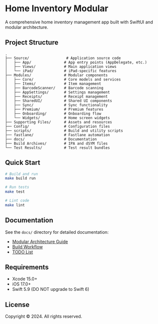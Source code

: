 # Home Inventory Modular

A comprehensive home inventory management app built with SwiftUI and modular architecture.

## Project Structure

```
.
├── Source/                 # Application source code
│   ├── App/               # App entry points (AppDelegate, etc.)
│   ├── Views/             # Main application views
│   └── iPad/              # iPad-specific features
├── Modules/               # Modular components
│   ├── Core/              # Core models and services
│   ├── Items/             # Item management
│   ├── BarcodeScanner/    # Barcode scanning
│   ├── AppSettings/       # Settings management
│   ├── Receipts/          # Receipt management
│   ├── SharedUI/          # Shared UI components
│   ├── Sync/              # Sync functionality
│   ├── Premium/           # Premium features
│   ├── Onboarding/        # Onboarding flow
│   └── Widgets/           # Home screen widgets
├── Supporting Files/      # Assets and resources
├── Config/                # Configuration files
├── scripts/               # Build and utility scripts
├── fastlane/              # Fastlane automation
├── docs/                  # Documentation
├── Build Archives/        # IPA and dSYM files
└── Test Results/          # Test result bundles
```

## Quick Start

```bash
# Build and run
make build run

# Run tests
make test

# Lint code
make lint
```

## Documentation

See the `docs/` directory for detailed documentation:
- [Modular Architecture Guide](docs/MODULAR_REBUILD_GUIDE.md)
- [Build Workflow](docs/MANDATORY_BUILD_WORKFLOW.md)
- [TODO List](docs/TODO.md)

## Requirements

- Xcode 15.0+
- iOS 17.0+
- Swift 5.9 (DO NOT upgrade to Swift 6)

## License

Copyright © 2024. All rights reserved.